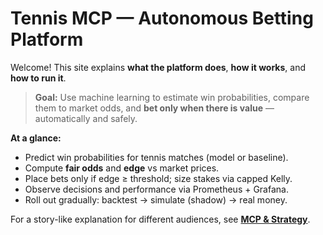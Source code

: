 
# Tennis MCP — Autonomous Betting Platform

Welcome! This site explains **what the platform does**, **how it works**, and **how to run it**.

> **Goal:** Use machine learning to estimate win probabilities, compare them to market odds, and **bet only when there is value** — automatically and safely.

**At a glance:**

- Predict win probabilities for tennis matches (model or baseline).
- Compute **fair odds** and **edge** vs market prices.
- Place bets only if edge ≥ threshold; size stakes via capped Kelly.
- Observe decisions and performance via Prometheus + Grafana.
- Roll out gradually: backtest → simulate (shadow) → real money.

For a story-like explanation for different audiences, see **[MCP & Strategy](mcp.md)**.
